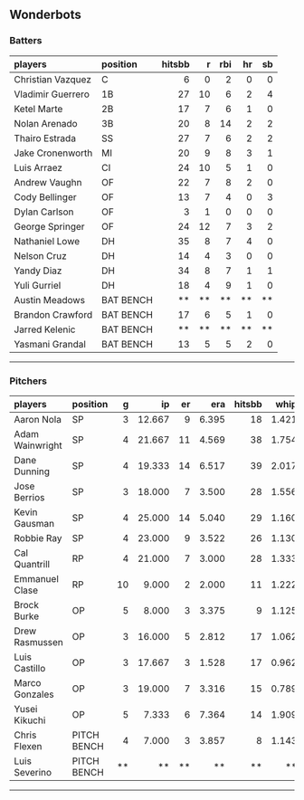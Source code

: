 ## Wonderbots

### Batters

 
|players           |position  | hitsbb|  r| rbi| hr| sb| 
|:-----------------|:---------|------:|--:|---:|--:|--:| 
|Christian Vazquez |C         |      6|  0|   2|  0|  0| 
|Vladimir Guerrero |1B        |     27| 10|   6|  2|  4| 
|Ketel Marte       |2B        |     17|  7|   6|  1|  0| 
|Nolan Arenado     |3B        |     20|  8|  14|  2|  2| 
|Thairo Estrada    |SS        |     27|  7|   6|  2|  2| 
|Jake Cronenworth  |MI        |     20|  9|   8|  3|  1| 
|Luis Arraez       |CI        |     24| 10|   5|  1|  0| 
|Andrew Vaughn     |OF        |     22|  7|   8|  2|  0| 
|Cody Bellinger    |OF        |     13|  7|   4|  0|  3| 
|Dylan Carlson     |OF        |      3|  1|   0|  0|  0| 
|George Springer   |OF        |     24| 12|   7|  3|  2| 
|Nathaniel Lowe    |DH        |     35|  8|   7|  4|  0| 
|Nelson Cruz       |DH        |     14|  4|   3|  0|  0| 
|Yandy Diaz        |DH        |     34|  8|   7|  1|  1| 
|Yuli Gurriel      |DH        |     18|  4|   9|  1|  0| 
|Austin Meadows    |BAT BENCH |     **| **|  **| **| **| 
|Brandon Crawford  |BAT BENCH |     17|  6|   5|  1|  0| 
|Jarred Kelenic    |BAT BENCH |     **| **|  **| **| **| 
|Yasmani Grandal   |BAT BENCH |     13|  5|   5|  2|  0| 


* * *

### Pitchers

 
|players         |position    |  g|     ip| er|   era| hitsbb|  whip| so|  w| sv| 
|:---------------|:-----------|--:|------:|--:|-----:|------:|-----:|--:|--:|--:| 
|Aaron Nola      |SP          |  3| 12.667|  9| 6.395|     18| 1.421| 17|  0|  0| 
|Adam Wainwright |SP          |  4| 21.667| 11| 4.569|     38| 1.754| 11|  2|  0| 
|Dane Dunning    |SP          |  4| 19.333| 14| 6.517|     39| 2.017| 17|  0|  0| 
|Jose Berrios    |SP          |  3| 18.000|  7| 3.500|     28| 1.556| 10|  1|  0| 
|Kevin Gausman   |SP          |  4| 25.000| 14| 5.040|     29| 1.160| 31|  3|  0| 
|Robbie Ray      |SP          |  4| 23.000|  9| 3.522|     26| 1.130| 21|  2|  0| 
|Cal Quantrill   |RP          |  4| 21.000|  7| 3.000|     28| 1.333| 20|  2|  0| 
|Emmanuel Clase  |RP          | 10|  9.000|  2| 2.000|     11| 1.222|  7|  0|  6| 
|Brock Burke     |OP          |  5|  8.000|  3| 3.375|      9| 1.125| 10|  1|  0| 
|Drew Rasmussen  |OP          |  3| 16.000|  5| 2.812|     17| 1.062| 15|  1|  0| 
|Luis Castillo   |OP          |  3| 17.667|  3| 1.528|     17| 0.962| 21|  2|  0| 
|Marco Gonzales  |OP          |  3| 19.000|  7| 3.316|     15| 0.789|  9|  1|  0| 
|Yusei Kikuchi   |OP          |  5|  7.333|  6| 7.364|     14| 1.909| 14|  1|  0| 
|Chris Flexen    |PITCH BENCH |  4|  7.000|  3| 3.857|      8| 1.143|  4|  0|  2| 
|Luis Severino   |PITCH BENCH | **|     **| **|    **|     **|    **| **| **| **| 


* * *


